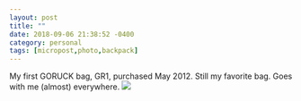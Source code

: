 ```yaml
---
layout: post
title: ""
date: 2018-09-06 21:38:52 -0400
category: personal
tags: [micropost,photo,backpack]
---
```


My first GORUCK bag, GR1, purchased May 2012. Still my favorite bag. Goes with me (almost) everywhere. ![](https://www.thecave.com/images/blog/2012-05-30-goruck.jpg)

